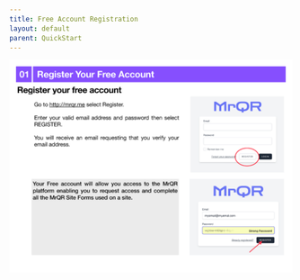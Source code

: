 ```yaml
---
title: Free Account Registration
layout: default
parent: QuickStart
---
```

![The Basics](/assets/images/MrQR%20-%20The%20Basics_Page_02.png "the basics")
